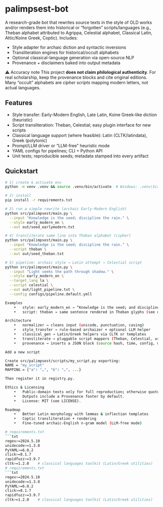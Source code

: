 # palimpsest-bot
A research-grade bot that rewrites source texts in the style of OLD works and/or renders them into historical or “forgotten” scripts/languages (e.g., Theban alphabet attributed to Agrippa, Celestial alphabet, Classical Latin, Attic/Koine Greek, Coptic). Includes:
- Style adapter for archaic diction and syntactic inversions
- Transliteration engines for historical/occult alphabets
- Optional classical-language generation via open-source NLP
- Provenance + disclaimers baked into output metadata

⚠️ Accuracy note
This project **does not claim philological authenticity**. For real scholarship, keep the provenance blocks and cite original editions. Many “occult” alphabets are *cipher scripts* mapping modern letters, not actual languages.

## Features
- Style transfer: Early-Modern English, Late Latin, Koine Greek-like diction (heuristic)
- Script transliteration: Theban, Celestial; easy plugin interface for new scripts
- Classical language support (where feasible): Latin (CLTK/latindata), Greek (polytonic)
- Prompt/LLM driver or “LLM-free” heuristic mode
- YAML configs for pipelines; CLI + Python API
- Unit tests; reproducible seeds; metadata stamped into every artifact

## Quickstart
```bash
# 1) create & activate env
python -m venv .venv && source .venv/bin/activate  # Windows: .venv\Scripts\activate

# 2) install
pip install -r requirements.txt

# 3) run a simple rewrite (archaic Early-Modern English)
python src/palimpsest/main.py \
  --input "Knowledge is the seed; discipline the rain." \
  --style early_modern_en \
  --out out/seed_earlymodern.txt

# 4) transliterate same line into Theban alphabet (cipher)
python src/palimpsest/main.py \
  --input "Knowledge is the seed; discipline the rain." \
  --script theban \
  --out out/seed_theban.txt

# 5) pipeline: archaic style → Latin attempt → Celestial script
python src/palimpsest/main.py \
  --input "Light seeks the path through shadow." \
  --style early_modern_en \
  --target_lang la \
  --script celestial \
  --out out/light_pipeline.txt \
  --config configs/pipeline.default.ymll

Examples
	•	style: early_modern_en → “Knowledge is the seed; and discipline the rain, whereby the mind bringeth forth increase.”
	•	script: theban → same sentence rendered in Theban glyphs (see docs/samples/).

Architecture
	•	normalizer → cleans input (unicode, punctuation, casing)
	•	style_transfer → rule-based archaizer + optional LLM helper
	•	classical_gen → Latin/Greek helpers via CLTK or templates
	•	transliterate → pluggable script mappers (Theban, Celestial, user-defined)
	•	provenance → inserts a JSON block (source hash, time, config, model)

Add a new script

Create src/palimpsest/scripts/my_script.py exporting:
NAME = "my_script"
MAPPING = {"a": "…", "b": "…", ...}

Then register it in registry.py.

Ethics & Licensing
	•	Public-domain texts only for full reproduction; otherwise quote sparingly and cite.
	•	Outputs include a Provenance footer by default.
	•	License: MIT (see LICENSE).

Roadmap
	•	Better Latin morphology with lemmas & inflection templates
	•	Coptic transliteration + rendering
	•	Fine-tuned archaic-English n-gram model (LLM-free mode)

# requirements.txt
```txt
regex>=2024.5.10
unidecode>=1.3.8
PyYAML>=6.0.2
click>=8.1.7
rapidfuzz>=3.9.7
cltk>=1.2.0    # classical languages toolkit (Latin/Greek utilities)
# requirements.txt
```txt
regex>=2024.5.10
unidecode>=1.3.8
PyYAML>=6.0.2
click>=8.1.7
rapidfuzz>=3.9.7
cltk>=1.2.0    # classical languages toolkit (Latin/Greek utilities)
